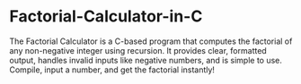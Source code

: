# Factorial-Calculator-in-C
The Factorial Calculator is a C-based program that computes the factorial of any non-negative integer using recursion. It provides clear, formatted output, handles invalid inputs like negative numbers, and is simple to use. Compile, input a number, and get the factorial instantly!
